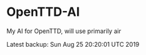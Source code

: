 # OpenTTD-AI
My AI for OpenTTD, will use primarily air

Latest backup: Sun Aug 25 20:20:01 UTC 2019
